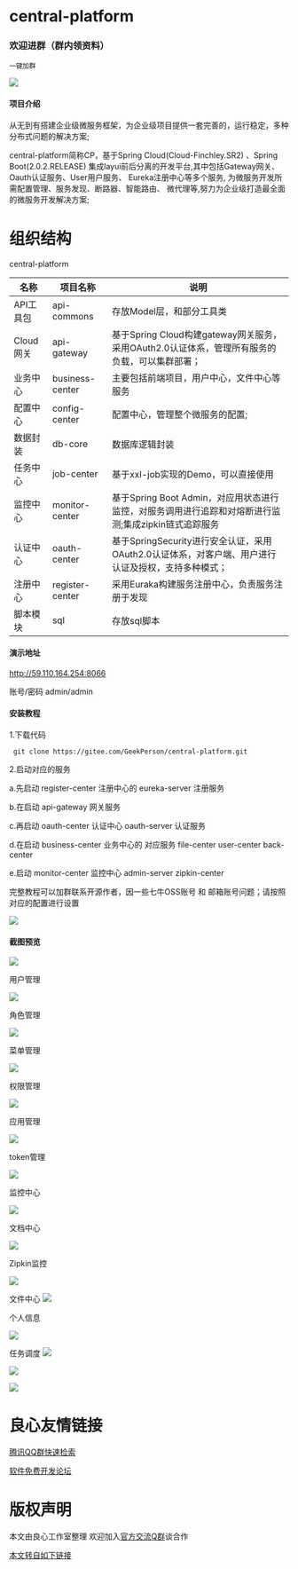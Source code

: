 # central-platform


  
  
   
   

 

### 欢迎进群（群内领资料）

`一键加群`

   

![](https://i.imgur.com/kxpc628.png)

#### 项目介绍
从无到有搭建企业级微服务框架，为企业级项目提供一套完善的，运行稳定，多种分布式问题的解决方案;

central-platform简称CP，基于Spring Cloud(Cloud-Finchley.SR2) 、Spring Boot(2.0.2.RELEASE)
集成layui前后分离的开发平台,其中包括Gateway网关、Oauth认证服务、User用户服务、
Eureka注册中心等多个服务, 为微服务开发所需配置管理、服务发现、断路器、智能路由、
微代理等,努力为企业级打造最全面的微服务开发解决方案;




# 组织结构
central-platform

| 名称      | 项目名称            | 说明                                       |
| ------- | --------------- | ---------------------------------------- |
| API工具包  | api-commons     | 存放Model层，和部分工具类                          |
| Cloud网关 | api-gateway     | 基于Spring Cloud构建gateway网关服务，采用OAuth2.0认证体系，管理所有服务的负载，可以集群部署； |
| 业务中心    | business-center | 主要包括前端项目，用户中心，文件中心等服务                    |
| 配置中心    | config-center   | 配置中心，管理整个微服务的配置;                         |
| 数据封装    | db-core         | 数据库逻辑封装                                  |
| 任务中心    | job-center      | 基于xxl-job实现的Demo，可以直接使用                  |
| 监控中心    | monitor-center  | 基于Spring Boot Admin，对应用状态进行监控，对服务调用进行追踪和对熔断进行监测;集成zipkin链式追踪服务 |
| 认证中心    | oauth-center    | 基于SpringSecurity进行安全认证，采用OAuth2.0认证体系，对客户端、用户进行认证及授权，支持多种模式； |
| 注册中心    | register-center | 采用Euraka构建服务注册中心，负责服务注册于发现               |
| 脚本模块    | sql             | 存放sql脚本                                  |


#### 演示地址

http://59.110.164.254:8066 

账号/密码
admin/admin

#### 安装教程

1.下载代码

```
 git clone https://gitee.com/GeekPerson/central-platform.git
```

2.启动对应的服务

a.先启动 register-center 注册中心的 eureka-server 注册服务

b.在启动 api-gateway 网关服务

c.再启动 oauth-center 认证中心 oauth-server 认证服务

d.在启动 business-center 业务中心的 对应服务 file-center user-center back-center

e.启动 monitor-center 监控中心 admin-server zipkin-center



完整教程可以加群联系开源作者，因一些七牛OSS账号 和 邮箱账号问题；请按照对应的配置进行设置

![](https://gitee.com/GeekPerson/central-platform/raw/master/z-doc/images/%E6%9C%AA%E6%A0%87%E9%A2%98-1.jpg)

#### 截图预览 

![](https://gitee.com/GeekPerson/central-platform/raw/master/z-doc/images/QQ%E6%88%AA%E5%9B%BE20180827235123.png)

用户管理

![](https://gitee.com/GeekPerson/central-platform/raw/master/z-doc/images/QQ%E6%88%AA%E5%9B%BE20180827235514.png)

角色管理

![](https://gitee.com/GeekPerson/central-platform/raw/master/z-doc/images/QQ%E6%88%AA%E5%9B%BE20180827235606.png)

菜单管理

![](https://gitee.com/GeekPerson/central-platform/raw/master/z-doc/images/QQ%E6%88%AA%E5%9B%BE20180827235658.png)

权限管理

![](https://gitee.com/GeekPerson/central-platform/raw/master/z-doc/images/QQ%E6%88%AA%E5%9B%BE20180827235729.png)

应用管理

![](https://gitee.com/GeekPerson/central-platform/raw/master/z-doc/images/QQ%E6%88%AA%E5%9B%BE20180827235806.png)

token管理

![](https://gitee.com/GeekPerson/central-platform/raw/master/z-doc/images/QQ%E6%88%AA%E5%9B%BE20180827235841.png)

监控中心

![](https://gitee.com/GeekPerson/central-platform/raw/master/z-doc/images/QQ%E6%88%AA%E5%9B%BE20180827235915.png)

文档中心

![](https://gitee.com/GeekPerson/central-platform/raw/master/z-doc/images/QQ%E6%88%AA%E5%9B%BE20180827235941.png)

Zipkin监控

![](https://gitee.com/GeekPerson/central-platform/raw/master/z-doc/images/QQ%E6%88%AA%E5%9B%BE20180828001041.png)

文件中心
![](https://gitee.com/GeekPerson/central-platform/raw/master/z-doc/images/QQ%E6%88%AA%E5%9B%BE20180828001120.png)

个人信息

![](https://gitee.com/GeekPerson/central-platform/raw/master/z-doc/images/QQ%E6%88%AA%E5%9B%BE20180828001208.png)

任务调度
![](https://gitee.com/GeekPerson/central-platform/raw/master/z-doc/images/QQ%E6%88%AA%E5%9B%BE20180901233132.png)


![](https://gitee.com/GeekPerson/central-platform/raw/master/z-doc/images/QQ%E6%88%AA%E5%9B%BE20180901233301.png)


![](https://gitee.com/GeekPerson/central-platform/raw/master/z-doc/images/QQ%E6%88%AA%E5%9B%BE20180901233320.png)



 # 良心友情链接

[腾讯QQ群快速检索](http://u.720life.cn/s/8cf73f7c)

[软件免费开发论坛](http://u.720life.cn/s/bbb01dc0)

# 版权声明 

本文由良心工作室整理 欢迎加入[官方交流Q群](https://u.720life.cn/s/f2316816)谈合作

[本文转自如下链接](http://u.720life.cn/g/2e71d0f0a5c601172267ba20d3a43c6e8a6c9f14497665db81c89ed2841b4b77edcfb127fa0cd77f1c1a3545e3ba9b6843b399740b8f6a68ec6dd6e490fd0a493c0075e48174679e7944e2a0e920d791)